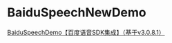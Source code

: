 # BaiduSpeechNewDemo
[BaiduSpeechDemo【百度语音SDK集成】（基于v3.0.8.1）](https://www.cnblogs.com/whycxb/p/9500369.html)
